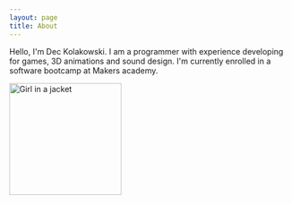 ```yaml
---
layout: page
title: About
---
```


Hello, I'm Dec Kolakowski. I am a programmer with experience developing for games, 3D animations and sound design. I'm currently enrolled in a software bootcamp at Makers academy.

<img src="https://avatars0.githubusercontent.com/u/51292634?s=460&u=400597eb8eeb1bb2ec85d710626f81ed5b0d2e07&v=4"  alt="Girl in a jacket"  style="width:200px;height:200px;">
<!--stackedit_data:
eyJoaXN0b3J5IjpbMTIwNDA3ODIxNl19
-->
